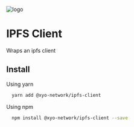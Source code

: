 [logo]: https://cdn.xy.company/img/brand/XY_Logo_GitHub.png

![logo]

# IPFS Client

Wraps an ipfs client

## Install

Using yarn

```sh
  yarn add @xyo-network/ipfs-client
```

Using npm

```sh
  npm install @xyo-network/ipfs-client --save
```